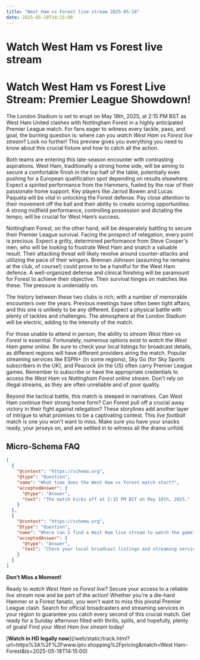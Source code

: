 ```yaml
---
title: "West Ham vs Forest live stream 2025-05-18"
date: 2025-05-18T14:15:00
---
```


# Watch West Ham vs Forest live stream

# Watch West Ham vs Forest Live Stream: Premier League Showdown!

The London Stadium is set to erupt on May 18th, 2025, at 2:15 PM BST as West Ham United clashes with Nottingham Forest in a highly anticipated Premier League match. For fans eager to witness every tackle, pass, and goal, the burning question is: where can you *watch West Ham vs Forest live stream*? Look no further! This preview gives you everything you need to know about this crucial fixture and how to catch all the action.

Both teams are entering this late-season encounter with contrasting aspirations. West Ham, traditionally a strong home side, will be aiming to secure a comfortable finish in the top half of the table, potentially even pushing for a European qualification spot depending on results elsewhere. Expect a spirited performance from the Hammers, fueled by the roar of their passionate home support. Key players like Jarrod Bowen and Lucas Paqueta will be vital in unlocking the Forest defense. Pay close attention to their movement off the ball and their ability to create scoring opportunities. A strong midfield performance, controlling possession and dictating the tempo, will be crucial for West Ham’s success.

Nottingham Forest, on the other hand, will be desperately battling to secure their Premier League survival. Facing the prospect of relegation, every point is precious. Expect a gritty, determined performance from Steve Cooper's men, who will be looking to frustrate West Ham and snatch a valuable result. Their attacking threat will likely revolve around counter-attacks and utilizing the pace of their wingers. Brennan Johnson (assuming he remains at the club, of course!) could prove to be a handful for the West Ham defence. A well-organized defense and clinical finishing will be paramount for Forest to achieve their objective. Their survival hinges on matches like these. The pressure is undeniably on.

The history between these two clubs is rich, with a number of memorable encounters over the years. Previous meetings have often been tight affairs, and this one is unlikely to be any different. Expect a physical battle with plenty of tackles and challenges. The atmosphere at the London Stadium will be electric, adding to the intensity of the match.

For those unable to attend in person, the ability to *stream West Ham vs Forest* is essential. Fortunately, numerous options exist to *watch the West Ham game online*. Be sure to check your local listings for broadcast details, as different regions will have different providers airing the match. Popular streaming services like ESPN+ (in some regions), Sky Go (for Sky Sports subscribers in the UK), and Peacock (in the US) often carry Premier League games. Remember to subscribe or have the appropriate credentials to access the *West Ham vs Nottingham Forest online stream*. Don't rely on illegal streams, as they are often unreliable and of poor quality.

Beyond the tactical battle, this match is steeped in narratives. Can West Ham continue their strong home form? Can Forest pull off a crucial away victory in their fight against relegation? These storylines add another layer of intrigue to what promises to be a captivating contest. This *live football* match is one you won't want to miss. Make sure you have your snacks ready, your jerseys on, and are settled in to witness all the drama unfold.

## Micro-Schema FAQ

```json
[
  {
    "@context": "https://schema.org",
    "@type": "Question",
    "name": "What time does the West Ham vs Forest match start?",
    "acceptedAnswer": {
      "@type": "Answer",
      "text": "The match kicks off at 2:15 PM BST on May 18th, 2025."
    }
  },
  {
    "@context": "https://schema.org",
    "@type": "Question",
    "name": "Where can I find a West Ham live stream to watch the game?",
    "acceptedAnswer": {
      "@type": "Answer",
      "text": "Check your local broadcast listings and streaming services like ESPN+, Sky Go, or Peacock. Ensure you have the necessary subscription or credentials to access the live stream."
    }
  }
]
```

**Don’t Miss a Moment!**

Ready to *watch West Ham vs Forest live*? Secure your access to a reliable *live stream* now and be part of the action! Whether you're a die-hard Hammer or a Forest fanatic, you won't want to miss this pivotal Premier League clash. Search for official broadcasters and streaming services in your region to guarantee you catch every second of this crucial match. Get ready for a Sunday afternoon filled with thrills, spills, and hopefully, plenty of goals! Find your *West Ham live stream* today!


[**Watch in HD legally now**](/web/static/track.html?url=https%3A%2F%2Fwww.iptv.shopping%2Fpricing&match=West Ham-Forest&ts=2025-05-18T14:15:00)
